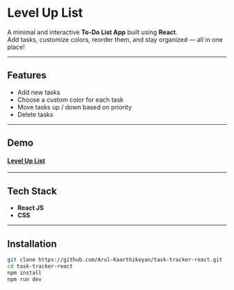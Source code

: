 # Level Up List

A minimal and interactive **To-Do List App** built using **React**.  
Add tasks, customize colors, reorder them, and stay organized — all in one place!

---

## Features

-  Add new tasks  
-  Choose a custom color for each task  
-  Move tasks up /  down based on priority  
-  Delete tasks  

---

## Demo
#### [Level Up List ](https://Arul-Kaarthikeyan.github.io/task-tracker-react/)

---

## Tech Stack

- **React JS**
- **CSS**

---

## Installation

```bash
git clone https://github.com/Arul-Kaarthikeyan/task-tracker-react.git
cd task-tracker-react  
npm install
npm run dev
